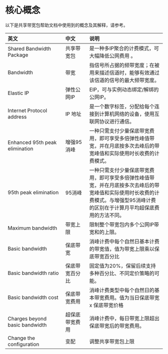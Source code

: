 # 核心概念
以下是共享带宽包帮助文档中使用到的概念及其解释，请参考。

| 英文<img width=600/> | 中文<img width=300/> | 说明<img width=1300/>                                                         |
| :------------------------------- | :-------------- | :------------------------------------------------------------ |
| Shared Bandwidth Package | 共享带宽包     | 是一种多IP聚合的计费模式，可大幅降低公网费用 。              |
| Bandwidth                       | 带宽           | 指信号所占据的频带宽度；在被用来描述信道时，能够有效通过该信道的信号的最大频带宽度。 |
| Elastic IP                      | 弹性公网IP     | EIP，可与实例动态绑定/解绑的公网IP。                         |
| Internet Protocol address       | IP 地址        | 是一个数字标签，分配给每个连接到计算机网络的设备，使用互联网协议进行通信。 |
| Enhanced 95th peak elimination  | 增强95消峰   | 一种只需支付少量保底带宽费用，即可享受多倍弹性峰值带宽，并在月底按多次去峰后的带宽峰值和实际使用时长收费的计费模式。 |
| 95th peak elimination           | 95消峰         | 一种只需支付少量保底带宽费用，即可享受多倍弹性峰值带宽，并在月底按多次去峰后的带宽峰值和实际使用时长收费的计费模式。与增强型95消峰计费的区别在于计算月平均超保底费用的方法不同。 |
| Maximum bandwidth               | 带宽上限       | 限制整个带宽包内多个公网IP带宽和的上限。                     |
| Basic bandwidth           | 保底带宽       | 消峰计费中每个自然日基本计费的带宽值，值为带宽上限乘以保底带宽百分比   |
| Basic bandwidth ratio | 保底带宽百分比 | 固定值为20%，保留后续支持多种百分比、不同定价策略的可能。    |
| Basic bandwidth cost   | 保底带宽费用   | 消峰计费类型中每个自然日的基本带宽费用。值为当日保底带宽 x 保底带宽价格    |
| Charges beyond basic bandwidth    | 超保底带宽费用 | 消峰计费中，每日带宽上限超出保底带宽后的带宽费用。                                   |
| Change the configuration        | 变配           | 调整共享带宽包上限          |
